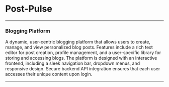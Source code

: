# Post-Pulse
---

### Blogging Platform

A dynamic, user-centric blogging platform that allows users to create, manage, and view personalized blog posts. Features include a rich text editor for post creation, profile management, and a user-specific library for storing and accessing blogs. The platform is designed with an interactive frontend, including a sleek navigation bar, dropdown menus, and responsive design. Secure backend API integration ensures that each user accesses their unique content upon login.



---

